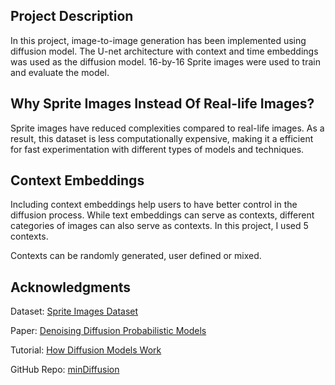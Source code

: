 ## Project Description

In this project, image-to-image generation has been implemented using diffusion model. The U-net architecture with context and time embeddings was used as the diffusion model. 16-by-16 Sprite images were used to train and evaluate the model. 

## Why Sprite Images Instead Of Real-life Images?

Sprite images have reduced complexities compared to real-life images. As a result, this dataset is less computationally expensive, making it a efficient for fast experimentation with different types of models and techniques.

## Context Embeddings

Including context embeddings help users to have better control in the diffusion process.
While text embeddings can serve as contexts, different categories of images can also serve as contexts.
In this project, I used 5 contexts.

Contexts can be randomly generated, user defined or mixed.

## Acknowledgments

Dataset: [Sprite Images Dataset](https://huggingface.co/datasets/ashis-palai/sprites_image_dataset/tree/main)

Paper: [Denoising Diffusion Probabilistic Models](https://arxiv.org/abs/2006.11239)

Tutorial: [How Diffusion Models Work](https://learn.deeplearning.ai/courses/diffusion-models/lesson/xb8aa/introduction)

GitHub Repo: [minDiffusion](https://github.com/cloneofsimo/minDiffusion)
